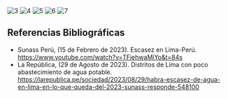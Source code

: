 ![3](https://github.com/JefHuiza/Fundamentos-de-Dise-o/assets/151795724/a4e90ea3-82ea-448d-8ede-7a580a5ccdff)
![4](https://github.com/JefHuiza/Fundamentos-de-Dise-o/assets/151795724/f1a245f4-e432-4803-9b6f-bc9d37ec2e93)
![5](https://github.com/JefHuiza/Fundamentos-de-Dise-o/assets/151795724/27ceea8d-f756-442f-8322-52a934a2801c)
![6](https://github.com/JefHuiza/Fundamentos-de-Dise-o/assets/151795724/a39fbe47-315f-4f9f-a2ae-ffcefb8f8f3e)
![7](https://github.com/JefHuiza/Fundamentos-de-Dise-o/assets/151795724/8b96afcb-df8b-452b-a6ba-e3ba3f2bff26)

## Referencias Bibliográficas
- Sunass Perú, (15 de Febrero de 2023). Escasez en Lima-Perú. https://www.youtube.com/watch?v=TFiehwaMiYo&t=84s
- La República, (29 de Agosto de 2023). Distritos de Lima con poco abastecimiento de agua potable. https://larepublica.pe/sociedad/2023/08/29/habra-escasez-de-agua-en-lima-en-lo-que-queda-del-2023-sunass-responde-548100
